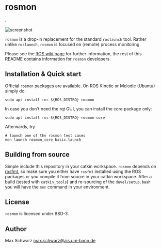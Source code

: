# rosmon
.

![screenshot](./rosmon_core/doc/screenshot.svg)

`rosmon` is a drop-in replacement for the standard `roslaunch` tool. Rather
unlike `roslaunch`, `rosmon` is focused on (remote) process monitoring.

Please see the [ROS wiki page](https://wiki.ros.org/rosmon) for further
information, the rest of this README contains information for `rosmon`
developers.

## Installation & Quick start

Official `rosmon` packages are available. On ROS Kinetic or Melodic (Ubuntu) simply do:

    sudo apt install ros-${ROS_DISTRO}-rosmon

In case you don't need the rqt GUI, you can install the core package only:

    sudo apt install ros-${ROS_DISTRO}-rosmon-core

Afterwards, try

    # launch one of the rosmon test cases
    mon launch rosmon_core basic.launch

## Building from source

Simple include this repository in your catkin workspace. `rosmon` depends on
[rosfmt], so make sure you either have `rosfmt` installed using the ROS packages
or you compile it from source in your catkin workspace. After a build
(tested with `catkin_tools`) and re-sourcing of the `devel/setup.bash` you will
have the `mon` command in your environment.

[rosfmt]: https://github.com/xqms/rosfmt

## License

`rosmon` is licensed under BSD-3.

## Author

Max Schwarz <max.schwarz@ais.uni-bonn.de>
